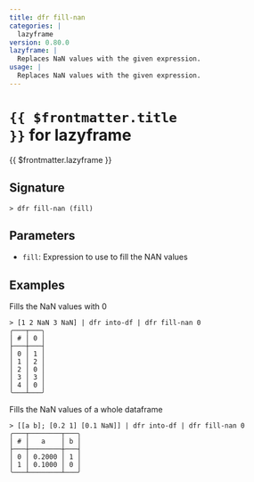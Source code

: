 ```yaml
---
title: dfr fill-nan
categories: |
  lazyframe
version: 0.80.0
lazyframe: |
  Replaces NaN values with the given expression.
usage: |
  Replaces NaN values with the given expression.
---
```


# <code>{{ $frontmatter.title }}</code> for lazyframe

<div class='command-title'>{{ $frontmatter.lazyframe }}</div>

## Signature

```> dfr fill-nan (fill)```

## Parameters

 -  `fill`: Expression to use to fill the NAN values

## Examples

Fills the NaN values with 0
```shell
> [1 2 NaN 3 NaN] | dfr into-df | dfr fill-nan 0
╭───┬───╮
│ # │ 0 │
├───┼───┤
│ 0 │ 1 │
│ 1 │ 2 │
│ 2 │ 0 │
│ 3 │ 3 │
│ 4 │ 0 │
╰───┴───╯

```

Fills the NaN values of a whole dataframe
```shell
> [[a b]; [0.2 1] [0.1 NaN]] | dfr into-df | dfr fill-nan 0
╭───┬────────┬───╮
│ # │   a    │ b │
├───┼────────┼───┤
│ 0 │ 0.2000 │ 1 │
│ 1 │ 0.1000 │ 0 │
╰───┴────────┴───╯

```
